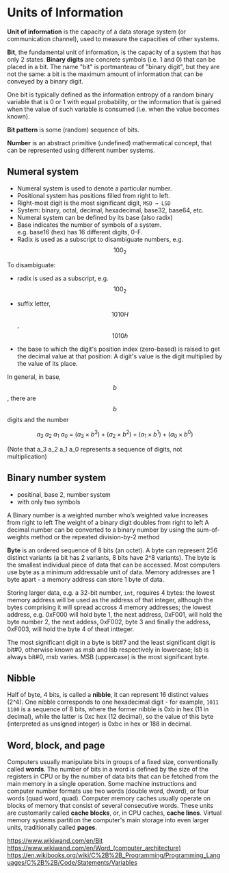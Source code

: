 # Units of Information

**Unit of information** is the capacity of a data storage system (or communication channel), used to measure the capacities of other systems.

**Bit**, the fundamental unit of information, is the capacity of a system that has only 2 states. **Binary digits** are concrete symbols (i.e. 1 and 0) that can be placed in a bit. The name "bit" is portmanteau of "binary digit", but they are not the same: a bit is the maximum amount of information that can be conveyed by a binary digit.

One bit is typically defined as the information entropy of a random binary variable that is 0 or 1 with equal probability, or the information that is gained when the value of such variable is consumed (i.e. when the value becomes known).

**Bit pattern** is some (random) sequence of bits.

**Number** is an abstract primitive (undefined) mathermatical concept, that can be represented using different number systems.


## Numeral system
- Numeral system is used to denote a particular number.
- Positional system has positions filled from right to left.
- Right-most digit is the most significant digit, `MSD ↔ LSD`
- System: binary, octal, decimal, hexadecimal, base32, base64, etc.
- Numeral system can be defined by its base (also radix)
- Base indicates the number of symbols of a system.    
  e.g. base16 (hex) has 16 different digits, 0-F.
- Radix is used as a subscript to disambiguate numbers, e.g. $$100_2$$

To disambiguate:
- radix is used as a subscript, e.g. $$100_2$$
- suffix letter, $$1010H$$, $$1010h$$


- the base to which the digit's position index (zero-based) is raised to get the decimal value at that position: 
  A digit's value is the digit multiplied by the value of its place.


In general, in base, $$b$$, there are $$b$$ digits and the number

$$
\displaystyle
a_3\ a_2\ a_1\ a_0\ =
\ (a_3\times b^{3}) + 
(a_{2}\times b^{2}) + 
(a_{1}\times b^{1}) + 
(a_{0}\times b^{0})
$$

(Note that a_3 a_2 a_1 a_0 represents a sequence of digits, not multiplication)



## Binary number system
- positinal, base 2, number system
- with only two symbols

A Binary number is a weighted number who’s weighted value increases from right to left
The weight of a binary digit doubles from right to left
A decimal number can be converted to a binary number by using the sum-of-weights method or the repeated division-by-2 method



**Byte** is an ordered sequence of 8 bits (an octet). A byte can represent 256 distinct variants (a bit has 2 variants, 8 bits have 2^8 variants). The byte is the smallest individual piece of data that can be accessed. Most computers use byte as a minimum addressable unit of data. Memory addresses are 1 byte apart - a memory address can store 1 byte of data.

Storing larger data, e.g. a 32-bit number, `int`, requires 4 bytes: the lowest memory address will be used as the address of that integer, although the bytes comprising it will spread accross 4 memory addresses; the lowest address, e.g. 0xF000 will hold byte 1, the next address, 0xF001, will hold the byte number 2, the next addess, 0xF002, byte 3 and finally the address, 0xF003, will hold the byte 4 of theat intteger.




The most significant digit in a byte is bit#7 and the least significant digit is bit#0, otherwise known as msb and lsb respectively in lowercase; lsb is always bit#0, msb varies. MSB (uppercase) is the most significant byte.



## Nibble
Half of byte, 4 bits, is called a **nibble**, it can represent 16 distinct values (2^4). One nibble corresponds to one hexadecimal digit - for example,
`1011 1100` is a sequence of 8 bits, where the former nibble is 0xb in hex (11 in decimal), while the latter is 0xc hex (12 decimal), so the value of this byte (interpreted as unsigned integer) is 0xbc in hex or 188 in decimal.


## Word, block, and page
Computers usually manipulate bits in groups of a fixed size, conventionally called **words**. The number of bits in a word is defined by the size of the registers in CPU or by the number of data bits that can be fetched from the main memory in a single operation. Some machine instructions and computer number formats use two words (double word, dword), or four words (quad word, quad). Computer memory caches usually operate on blocks of memory that consist of several consecutive words. These units are customarily called **cache blocks**, or, in CPU caches, **cache lines**. Virtual memory systems partition the computer's main storage into even larger units, traditionally called **pages**.


https://www.wikiwand.com/en/Bit
https://www.wikiwand.com/en/Word_(computer_architecture)
https://en.wikibooks.org/wiki/C%2B%2B_Programming/Programming_Languages/C%2B%2B/Code/Statements/Variables
